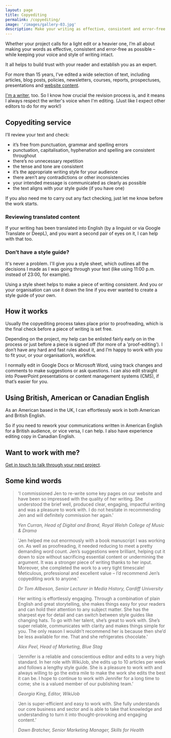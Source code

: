 ```yaml
---
layout: page
title: Copyediting
permalink: /copyediting/
image: '/images/gallery-03.jpg'
description: Make your writing as effective, consistent and error-free as possible with my professional copyediting service.
---
```

Whether your project calls for a light edit or a heavier one, I’m all about making your words as effective, consistent and error-free as possible – while keeping your voice and style of writing intact.

It all helps to build trust with your reader and establish you as an expert.

For more than 15 years, I’ve edited a wide selection of text, including articles, blog posts, policies, newsletters, courses, reports, prospectuses, presentations and [website content](/website-editing-and-proofreading).

[I'm a writer](/writing), too. So I know how crucial the revision process is, and it means I always respect the writer's voice when I'm editing. (Just like I expect other editors to do for my work!)

## Copyediting service
I’ll review your text and check:

- it’s free from punctuation, grammar and spelling errors
- punctuation, capitalisation, hyphenation and spelling are consistent throughout
- there’s no unnecessary repetition
- the tense and tone are consistent
- it’s the appropriate writing style for your audience
- there aren’t any contradictions or other inconsistencies
- your intended message is communicated as clearly as possible
- the text aligns with your style guide (if you have one)  

If you also need me to carry out any fact checking, just let me know before the work starts.

### Reviewing translated content
If your writing has been translated into English (by a linguist or via Google Translate or DeepL), and you want a second pair of eyes on it, I can help with that too.

### Don’t have a style guide?
It's never a problem. I'll give you a style sheet, which outlines all the decisions I made as I was going through your text (like using 11:00 p.m. instead of 23:00, for example).

Using a style sheet helps to make a piece of writing consistent. And you or your organisation can use it down the line if you ever wanted to create a style guide of your own.

## How it works
Usually the copyediting process takes place prior to proofreading, which is the final check before a piece of writing is set free.

Depending on the project, my help can be enlisted fairly early on in the process or just before a piece is signed off (for more of a 'proof-editing'). I don’t have any hard and fast rules about it, and I’m happy to work with you to fit your, or your organisation’s, workflow.

I normally edit in Google Docs or Microsoft Word, using track changes and comments to make suggestions or ask questions. I can also edit straight into PowerPoint presentations or content management systems (CMS), if that’s easier for you.

## Using British, American or Canadian English
As an American based in the UK, I can effortlessly work in both American and British English.

So if you need to rework your communications written in American English for a British audience, or vice versa, I can help. I also have experience editing copy in Canadian English.

## Want to work with me?
[Get in touch to talk through your next project](/contact).

## Some kind words

>'I commissioned Jen to re-write some key pages on our website and have been so impressed with the quality of her writing. She understood the brief well, produced clear, engaging, impactful writing and was a pleasure to work with. I do not hesitate in recommending Jen and will definitely commission her again.'
>
><cite>Yen Curran, Head of Digital and Brand, Royal Welsh College of Music & Drama</cite>

>'Jen helped me out enormously with a book manuscript I was working on. As well as proofreading, it needed reducing to meet a pretty demanding word count. Jen’s suggestions were brilliant, helping cut it down to size without sacrificing essential content or undermining the argument. It was a stronger piece of writing thanks to her input. Moreover, she completed the work to a very tight timescale! Meticulous, professional and excellent value – I’d recommend Jen’s copyediting work to anyone.'
>
><cite>Dr Tom Allbeson, Senior Lecturer in Media History, Cardiff University</cite>


>Her writing is effortlessly engaging. Through a combination of plain English and great storytelling, she makes things easy for your readers and can hold their attention to any subject matter. She has the sharpest eye for detail and can switch between style guides like changing hats. To go with her talent, she’s great to work with. She’s super reliable, communicates with clarity and makes things simple for you. The only reason I wouldn’t recommend her is because then she’d be less available for me. That and she refrigerates chocolate.'
>
><cite>Alex Peel, Head of Marketing, Blue Stag</cite>

>‘Jennifer is a reliable and conscientious editor and edits to a very high standard. In her role with WikiJob, she edits up to 10 articles per week and follows a lengthy style guide. She is a pleasure to work with and always willing to go the extra mile to make the work she edits the best it can be. I hope to continue to work with Jennifer for a long time to come; she is a valued member of our publishing team.’
>
> <cite>Georgia King, Editor, WikiJob</cite>

>‘Jen is super-efficient and easy to work with. She fully understands our core business and sector and is able to take that knowledge and understanding to turn it into thought-provoking and engaging content.’
>
> <cite>Dawn Bratcher, Senior Marketing Manager, Skills for Health</cite>
